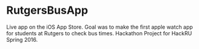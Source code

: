 # RutgersBusApp
Live app on the iOS App Store. Goal was to make the first apple watch app for students at Rutgers to check bus times. Hackathon Project for HackRU Spring 2016.
